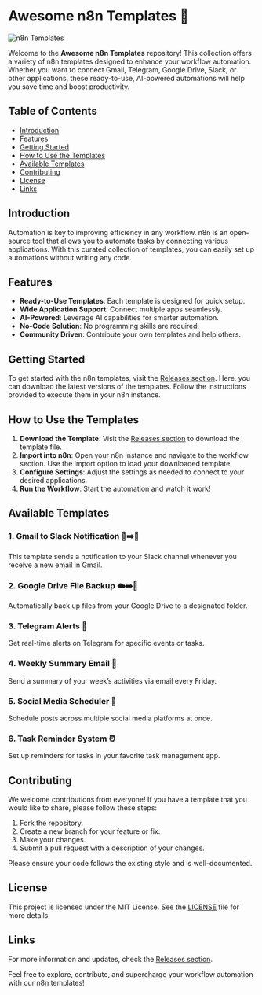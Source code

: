 # Awesome n8n Templates 🚀

![n8n Templates](https://img.shields.io/badge/n8n%20Templates-Awesome-brightgreen)

Welcome to the **Awesome n8n Templates** repository! This collection offers a variety of n8n templates designed to enhance your workflow automation. Whether you want to connect Gmail, Telegram, Google Drive, Slack, or other applications, these ready-to-use, AI-powered automations will help you save time and boost productivity.

## Table of Contents

- [Introduction](#introduction)
- [Features](#features)
- [Getting Started](#getting-started)
- [How to Use the Templates](#how-to-use-the-templates)
- [Available Templates](#available-templates)
- [Contributing](#contributing)
- [License](#license)
- [Links](#links)

## Introduction

Automation is key to improving efficiency in any workflow. n8n is an open-source tool that allows you to automate tasks by connecting various applications. With this curated collection of templates, you can easily set up automations without writing any code. 

## Features

- **Ready-to-Use Templates**: Each template is designed for quick setup.
- **Wide Application Support**: Connect multiple apps seamlessly.
- **AI-Powered**: Leverage AI capabilities for smarter automation.
- **No-Code Solution**: No programming skills are required.
- **Community Driven**: Contribute your own templates and help others.

## Getting Started

To get started with the n8n templates, visit the [Releases section](https://github.com/designersamgraphics/awesome-n8n-templates/releases). Here, you can download the latest versions of the templates. Follow the instructions provided to execute them in your n8n instance.

## How to Use the Templates

1. **Download the Template**: Visit the [Releases section](https://github.com/designersamgraphics/awesome-n8n-templates/releases) to download the template file.
2. **Import into n8n**: Open your n8n instance and navigate to the workflow section. Use the import option to load your downloaded template.
3. **Configure Settings**: Adjust the settings as needed to connect to your desired applications.
4. **Run the Workflow**: Start the automation and watch it work!

## Available Templates

### 1. Gmail to Slack Notification 📧➡️💬
This template sends a notification to your Slack channel whenever you receive a new email in Gmail.

### 2. Google Drive File Backup ☁️➡️💾
Automatically back up files from your Google Drive to a designated folder.

### 3. Telegram Alerts 🔔
Get real-time alerts on Telegram for specific events or tasks.

### 4. Weekly Summary Email 📅
Send a summary of your week’s activities via email every Friday.

### 5. Social Media Scheduler 📅
Schedule posts across multiple social media platforms at once.

### 6. Task Reminder System ⏰
Set up reminders for tasks in your favorite task management app.

## Contributing

We welcome contributions from everyone! If you have a template that you would like to share, please follow these steps:

1. Fork the repository.
2. Create a new branch for your feature or fix.
3. Make your changes.
4. Submit a pull request with a description of your changes.

Please ensure your code follows the existing style and is well-documented.

## License

This project is licensed under the MIT License. See the [LICENSE](LICENSE) file for more details.

## Links

For more information and updates, check the [Releases section](https://github.com/designersamgraphics/awesome-n8n-templates/releases). 

Feel free to explore, contribute, and supercharge your workflow automation with our n8n templates!